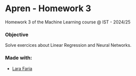 # Apren - Homework 3
Homework 3 of the Machine Learning course @ IST - 2024/25

### Objective
Solve exercices about Linear Regression and Neural Networks.

### Made with:
- [Lara Faria](https://github.com/lara-gfaria)
